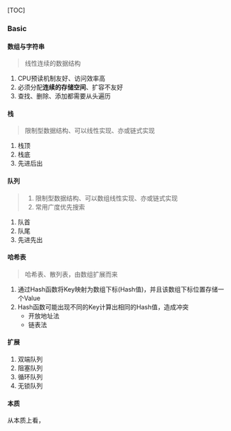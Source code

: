 [TOC]

### Basic

#### 数组与字符串

> 线性连续的数据结构

1. CPU预读机制友好、访问效率高
2. 必须分配**连续的存储空间**、扩容不友好
3. 查找、删除、添加都需要从头遍历

#### 栈

> 限制型数据结构、可以线性实现、亦或链式实现

1. 栈顶
2. 栈底
3. 先进后出

#### 队列

> 1. 限制型数据结构、可以数组线性实现、亦或链式实现
> 2. 常用广度优先搜索

1. 队首
2. 队尾
3. 先进先出

#### 哈希表

> 哈希表、散列表，由数组扩展而来

1. 通过Hash函数将Key映射为数组下标(Hash值)，并且该数组下标位置存储一个Value
2. Hash函数可能出现不同的Key计算出相同的Hash值，造成冲突
    * 开放地址法
    * 链表法

#### 扩展

1. 双端队列
2. 阻塞队列
3. 循环队列
4. 无锁队列

#### 本质

从本质上看，